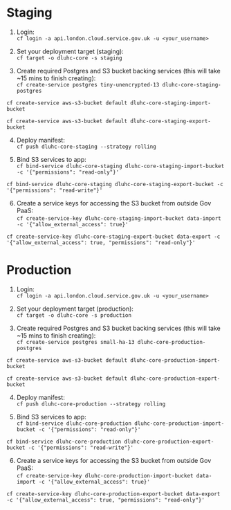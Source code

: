 # Staging

1. Login:\
  `cf login -a api.london.cloud.service.gov.uk -u <your_username>`

2. Set your deployment target (staging):\
  `cf target -o dluhc-core -s staging`

3. Create required Postgres and S3 bucket backing services (this will take ~15 mins to finish creating):\
  `cf create-service postgres tiny-unencrypted-13 dluhc-core-staging-postgres`

  `cf create-service aws-s3-bucket default dluhc-core-staging-import-bucket`

  `cf create-service aws-s3-bucket default dluhc-core-staging-export-bucket`

4. Deploy manifest:\
  `cf push dluhc-core-staging --strategy rolling`

5. Bind S3 services to app:\
  `cf bind-service dluhc-core-staging dluhc-core-staging-import-bucket -c '{"permissions": "read-only"}'`

  `cf bind-service dluhc-core-staging dluhc-core-staging-export-bucket -c '{"permissions": "read-write"}'`

6. Create a service keys for accessing the S3 bucket from outside Gov PaaS:\
  `cf create-service-key dluhc-core-staging-import-bucket data-import -c '{"allow_external_access": true}'`

  `cf create-service-key dluhc-core-staging-export-bucket data-export -c '{"allow_external_access": true, "permissions": "read-only"}'`


# Production

1. Login:\
  `cf login -a api.london.cloud.service.gov.uk -u <your_username>`

2. Set your deployment target (production):\
  `cf target -o dluhc-core -s production`

3. Create required Postgres and S3 bucket backing services (this will take ~15 mins to finish creating):\
  `cf create-service postgres small-ha-13 dluhc-core-production-postgres`

  `cf create-service aws-s3-bucket default dluhc-core-production-import-bucket`

  `cf create-service aws-s3-bucket default dluhc-core-production-export-bucket`

4. Deploy manifest:\
  `cf push dluhc-core-production --strategy rolling`

5. Bind S3 services to app:\
  `cf bind-service dluhc-core-production dluhc-core-production-import-bucket -c '{"permissions": "read-only"}'`

  `cf bind-service dluhc-core-production dluhc-core-production-export-bucket -c '{"permissions": "read-write"}'`

6. Create a service keys for accessing the S3 bucket from outside Gov PaaS:\
  `cf create-service-key dluhc-core-production-import-bucket data-import -c '{"allow_external_access": true}'`

  `cf create-service-key dluhc-core-production-export-bucket data-export -c '{"allow_external_access": true, "permissions": "read-only"}'`
